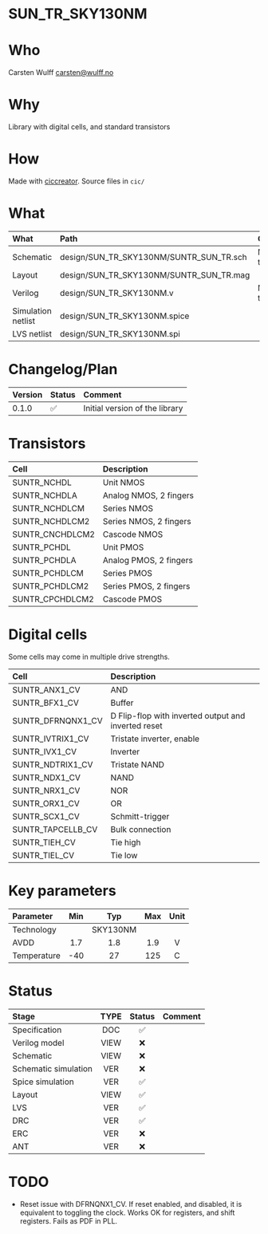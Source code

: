 
# SUN_TR_SKY130NM

# Who
Carsten Wulff carsten@wulff.no

# Why
Library with digital cells, and standard transistors

# How
 Made with [ciccreator](https://github.com/wulffern/ciccreator). Source files in
 `cic/`
 

# What

| What               | Path                                    | Comment          |
|:-------------------|:----------------------------------------|:-----------------|
| Schematic          | design/SUN_TR_SKY130NM/SUNTR_SUN_TR.sch | Not fully tested |
| Layout             | design/SUN_TR_SKY130NM/SUNTR_SUN_TR.mag |                  |
| Verilog            | design/SUN_TR_SKY130NM.v                | Not tested       |
| Simulation netlist | design/SUN_TR_SKY130NM.spice            |                  |
| LVS netlist        | design/SUN_TR_SKY130NM.spi              |                  |




# Changelog/Plan
| Version | Status | Comment                        |
|:--------|:-------|:-------------------------------|
| 0.1.0   | :white_check_mark:    | Initial version of the library |


# Transistors
| Cell      | Description            |
|:----------|:-----------------------|
| SUNTR_NCHDL     | Unit NMOS              |
| SUNTR_NCHDLA    | Analog NMOS, 2 fingers |
| SUNTR_NCHDLCM   | Series NMOS            |
| SUNTR_NCHDLCM2  | Series NMOS, 2 fingers |
| SUNTR_CNCHDLCM2 | Cascode NMOS           |
| SUNTR_PCHDL     | Unit PMOS              |
| SUNTR_PCHDLA    | Analog PMOS, 2 fingers |
| SUNTR_PCHDLCM   | Series PMOS            |
| SUNTR_PCHDLCM2  | Series PMOS, 2 fingers |
| SUNTR_CPCHDLCM2 | Cascode PMOS           |


# Digital cells

Some cells may come in multiple drive strengths.

| Cell        | Description                                         |
|:------------|:----------------------------------------------------|
| SUNTR_ANX1_CV     | AND                                                 |
| SUNTR_BFX1_CV     | Buffer                                              |
| SUNTR_DFRNQNX1_CV | D Flip-flop with inverted output and inverted reset |
| SUNTR_IVTRIX1_CV  | Tristate inverter, enable                           |
| SUNTR_IVX1_CV     | Inverter                                            |
| SUNTR_NDTRIX1_CV  | Tristate NAND                                       |
| SUNTR_NDX1_CV     | NAND                                                |
| SUNTR_NRX1_CV     | NOR                                                 |
| SUNTR_ORX1_CV     | OR                                                  |
| SUNTR_SCX1_CV     | Schmitt-trigger                                     |
| SUNTR_TAPCELLB_CV | Bulk connection                                     |
| SUNTR_TIEH_CV     | Tie high                                            |
| SUNTR_TIEL_CV     | Tie low                                             |



# Key parameters
| Parameter           | Min     | Typ           | Max     | Unit  |
| :---                | :-:     | :-:           | :-:     | :---: |
| Technology          |         | SKY130NM  |         |       |
| AVDD                | 1.7    | 1.8           | 1.9    | V     |
| Temperature         | -40     | 27            | 125     | C     |



# Status

| Stage                       | TYPE | Status             | Comment |
|:----------------------------|:----:|:------------------:|:-------:|
| Specification               | DOC  | :white_check_mark: |         |
| Verilog model               | VIEW | :x:                |         |
| Schematic                   | VIEW | :x:                |         |
| Schematic simulation        | VER  | :x:                |         |
| Spice simulation            | VER  | :white_check_mark: |         |
| Layout                      | VIEW | :white_check_mark: |         |
| LVS                         | VER  | :white_check_mark: |         |
| DRC                         | VER  | :white_check_mark: |         |
| ERC                         | VER  | :x:                |         |
| ANT                         | VER  | :x:                |         |



# TODO
- Reset issue with DFRNQNX1_CV. If reset enabled, and disabled, it is equivalent
  to toggling the clock. Works OK for registers, and shift registers. Fails as
  PDF in PLL. 
